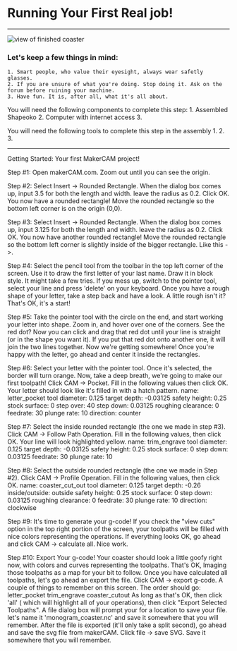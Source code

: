# Running Your First Real job!
***
![view of finished coaster]()

### Let's keep a few things in mind:
	1. Smart people, who value their eyesight, always wear safetly glasses.
	2. If you are unsure of what you're doing. Stop doing it. Ask on the forum before ruining your machine.
	3. Have fun. It is, after all, what it's all about. 


You will need the following components to complete this step:
	1. Assembled Shapeoko
	2. Computer with internet access
	3. 
	
You will need the following tools to complete this step in the assembly
	1. 
	2. 
	3. 

***

Getting Started: Your first MakerCAM project!

Step #1: Open makerCAM.com. Zoom out until you can see the origin.

Step #2: Select Insert -> Rounded Rectangle. When the dialog box comes up, input 3.5 for both the length and width. leave the radius as 0.2. Click OK. You now have a rounded rectangle! Move the rounded rectangle so the bottom left corner is on the origin (0,0).

Step #3: Select Insert -> Rounded Rectangle. When the dialog box comes up, input 3.125 for both the length and width. leave the radius as 0.2. Click OK. You now have another rounded rectangle! Move the rounded rectangle so the bottom left corner is slightly inside of the bigger rectangle. Like this ->.

Step #4: Select the pencil tool from the toolbar in the top left corner of the screen. Use it to draw the first letter of your last name. Draw it in block style. It might take a few tries. If you mess up, switch to the pointer tool, select your line and press 'delete' on your keyboard. Once you have a rough shape of your letter, take a step back and have a look. A little rough isn't it? That's OK, it's a start!

Step #5: Take the pointer tool with the circle on the end, and start working your letter into shape. Zoom in, and hover over one of the corners. See the red dot? Now you can click and drag that red dot until your line is straight (or in the shape you want it). If you put that red dot onto another one, it will join the two lines together. Now we're getting somewhere! Once you're happy with the letter, go ahead and center it inside the rectangles.

Step #6: Select your letter with the pointer tool. Once it's selected, the border will turn orange. Now, take a deep breath, we're going to make our first toolpath! Click CAM -> Pocket. Fill in the following values then click OK. Your letter should look like it's filled in with a hatch pattern.
name: letter_pocket
tool diameter: 0.125
target depth: -0.03125
safety height: 0.25
stock surface: 0
step over: 40
step down: 0.03125
roughing clearance: 0
feedrate: 30
plunge rate: 10
direction: counter

Step #7: Select the inside rounded rectangle (the one we made in step #3). Click CAM -> Follow Path Operation. Fill in the following values, then click OK. Your line will look highlighted yellow.
name: trim_engrave
tool diameter: 0.125
target depth: -0.03125
safety height: 0.25
stock surface: 0
step down: 0.03125
feedrate: 30
plunge rate: 10

Step #8: Select the outside rounded rectangle (the one we made in Step #2). Click CAM -> Profile Operation. Fill in the following values, then click OK.
name: coaster_cut_out
tool diameter: 0.125
target depth: -0.26
inside/outside: outside
safety height: 0.25
stock surface: 0
step down: 0.03125
roughing clearance: 0
feedrate: 30
plunge rate: 10
direction: clockwise

Step #9: It's time to generate your g-code! If you check the "view cuts" option in the top right portion of the screen, your toolpaths will be filled with nice colors representing the operations. If everything looks OK, go ahead and click CAM -> calculate all. Nice work.

Step #10: Export Your g-code! Your coaster should look a little goofy right now, with colors and curves representing the toolpaths. That's OK, Imaging those toolpaths as a map for your bit to follow. Once you have calculated all toolpaths, let's go ahead an export the file. Click CAM -> export g-code. A couple of things to remember on this screen.
The order should go:
letter_pocket
trim_engrave
coaster_cutout
As long as that's OK, then click 'all' ( which will highlight all of your operations), then click "Export Selected Toolpaths". A file dialog box will prompt your for a location to save your file. let's name it 'monogram_coaster.nc' and save it somewhere that you will remember. After the file is exported (it'll only take a split second), go ahead and save the svg file from makerCAM. Click file -> save SVG. Save it somewhere that you will remember.